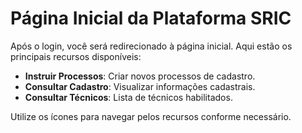 # Página Inicial da Plataforma SRIC

Após o login, você será redirecionado à página inicial. Aqui estão os principais recursos disponíveis:
- **Instruir Processos**: Criar novos processos de cadastro.
- **Consultar Cadastro**: Visualizar informações cadastrais.
- **Consultar Técnicos**: Lista de técnicos habilitados.

Utilize os ícones para navegar pelos recursos conforme necessário.
